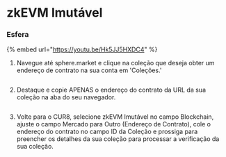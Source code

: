 # zkEVM Imutável

### Esfera

{% embed url="https://youtu.be/Hk5JJ5HXDC4" %}

1. Navegue até sphere.market e clique na coleção que deseja obter um endereço de contrato na sua conta em 'Coleções.'

<figure><img src="../../.gitbook/assets/Screenshot 2025-01-31 at 10.22.29.png" alt=""><figcaption></figcaption></figure>

2. Destaque e copie APENAS o endereço do contrato da URL da sua coleção na aba do seu navegador.

<figure><img src="../../.gitbook/assets/Screenshot 2025-01-31 at 10.24.29.png" alt=""><figcaption></figcaption></figure>

3. Volte para o CUR8, selecione zkEVM Imutável no campo Blockchain, ajuste o campo Mercado para Outro (Endereço de Contrato), cole o endereço do contrato no campo ID da Coleção e prossiga para preencher os detalhes da sua coleção para processar a verificação da sua coleção.

<figure><img src="../../.gitbook/assets/Screenshot 2025-01-31 at 10.28.14.png" alt=""><figcaption></figcaption></figure>